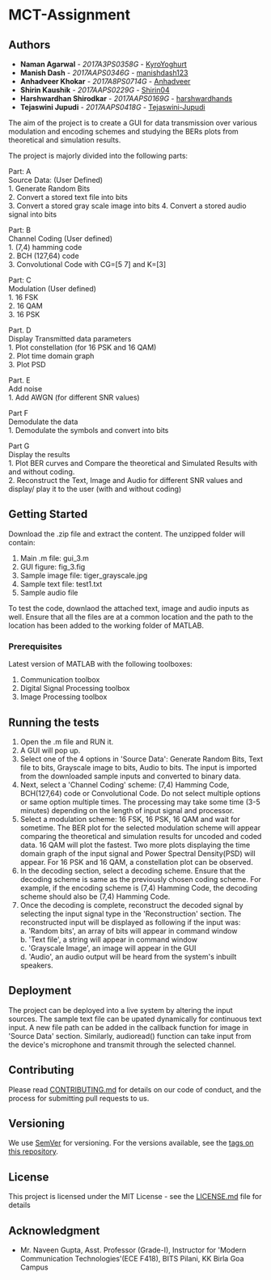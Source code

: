 # MCT-Assignment

## Authors

* **Naman Agarwal** - *2017A3PS0358G* - [KyroYoghurt](https://github.com/KyroYoghurt)   
* **Manish Dash** - *2017AAPS0346G* - [manishdash123](https://github.com/manishdash123)  
* **Anhadveer Khokar** - *2017A8PS0714G* - [Anhadveer](https://github.com/Anhadveer)  
* **Shirin Kaushik** - *2017AAPS0229G* - [Shirin04](https://github.com/Shirin04)  
* **Harshwardhan Shirodkar** - *2017AAPS0169G* - [harshwardhands](https://github.com/harshwardhands)  
* **Tejaswini Jupudi** - *2017AAPS0418G* - [Tejaswini-Jupudi](https://github.com/Tejaswini-Jupudi)  



The aim of the project is to create a GUI for data transmission over various modulation and encoding schemes and studying the BERs plots from theoretical and simulation results. 

The project is majorly divided into the following parts:

  Part: A  
    Source Data: (User Defined)  
    1. Generate Random Bits  
    2. Convert a stored text file into bits  
    3. Convert a stored gray scale image into bits 4. Convert a stored audio signal into bits  

  Part: B  
    Channel Coding (User defined)  
    1. (7,4) hamming code  
    2. BCH (127,64) code  
    3. Convolutional Code with CG=[5 7] and K=[3]  

  Part: C  
    Modulation (User defined)   
    1. 16 FSK  
    2. 16 QAM  
    3. 16 PSK  
    
  Part. D  
    Display Transmitted data parameters  
    1. Plot constellation (for 16 PSK and 16 QAM)   
    2. Plot time domain graph  
    3. Plot PSD  
    
  Part. E  
    Add noise  
    1. Add AWGN (for different SNR values)  
    
  Part F  
    Demodulate the data  
    1. Demodulate the symbols and convert into bits  
    
  Part G  
    Display the results  
    1. Plot BER curves and Compare the theoretical and Simulated Results with and without coding.  
    2. Reconstruct the Text, Image and Audio for different SNR values and display/ play it to the user (with and without              coding)  

## Getting Started

Download the .zip file and extract the content. The unzipped folder will contain:  
1. Main .m file: gui_3.m  
2. GUI figure: fig_3.fig  
3. Sample image file: tiger_grayscale.jpg
4. Sample text file: test1.txt
5. Sample audio file  

To test the code, downlaod the attached text, image and audio inputs as well. Ensure that all the files are at a common location and the path to the location has been added to the working folder of MATLAB. 

### Prerequisites

Latest version of MATLAB with the following toolboxes:  
1. Communication toolbox  
2. Digital Signal Processing toolbox  
3. Image Processing toolbox  


## Running the tests

1. Open the .m file and RUN it.  
2. A GUI will pop up.  
3. Select one of the 4 options in 'Source Data': Generate Random Bits, Text file to bits, Grayscale image to bits, Audio to bits. The input is imported from the downloaded sample inputs and converted to binary data.  
4. Next, select a 'Channel Coding' scheme: (7,4) Hamming Code, BCH(127,64) code or Convolutional Code. Do not select multiple options or same option multiple times. The processing may take some time (3-5 minutes) depending on the length of input signal and processor.  
5. Select a modulation scheme: 16 FSK, 16 PSK, 16 QAM and wait for sometime. The BER plot for the selected modulation scheme will appear comparing the theoretical and simulation results for uncoded and coded data. 16 QAM will plot the fastest. Two more plots displaying the time domain graph of the input signal and Power Spectral Density(PSD) will appear. For 16 PSK and 16 QAM, a constellation plot can be observed.  
6. In the decoding section, select a decoding scheme. Ensure that the decoding scheme is same as the previously chosen coding scheme. For example, if the encoding scheme is (7,4) Hamming Code, the decoding scheme should also be (7,4) Hamming Code.  
7. Once the decoding is complete, reconstruct the decoded signal by selecting the input signal type in the 'Reconstruction' section. The reconstructed input will be displayed as following if the input was:  
    a. 'Random bits', an array of bits will appear in command window  
    b. 'Text file', a string will appear in command window  
    c. 'Grayscale Image', an image will appear in the GUI  
    d. 'Audio', an audio output will be heard from the system's inbuilt speakers.  


## Deployment

The project can be deployed into a live system by altering the input sources. The sample text file can be upated dynamically for continuous text input. A new file path can be added in the callback function for image in 'Source Data' section. Similarly, audioread() function can take input from the device's microphone and transmit through the selected channel. 

## Contributing

Please read [CONTRIBUTING.md](https://gist.github.com/PurpleBooth/b24679402957c63ec426) for details on our code of conduct, and the process for submitting pull requests to us.

## Versioning

We use [SemVer](http://semver.org/) for versioning. For the versions available, see the [tags on this repository](https://github.com/your/project/tags). 

## License

This project is licensed under the MIT License - see the [LICENSE.md](LICENSE.md) file for details

## Acknowledgment

* Mr. Naveen Gupta, Asst. Professor (Grade-I), Instructor for 'Modern Communication Technologies'(ECE F418),  BITS Pilani, KK Birla Goa Campus
